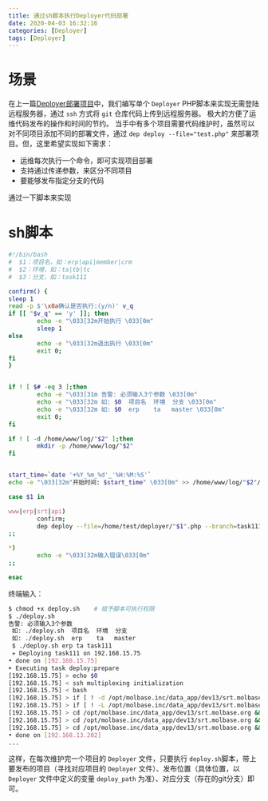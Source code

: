 ```yaml
---
title: 通过sh脚本执行Deployer代码部署
date: 2020-04-03 16:32:16
categories: [Deployer]
tags: [Deployer]
---
```


# 场景
在上一篇[Deployer部署项目](/2020/04/02/Deployer部署项目/)中，我们编写单个 `Deployer` PHP脚本来实现无需登陆远程服务器，通过 `ssh` 方式将 `git` 仓库代码上传到远程服务器。
极大的方便了运维代码发布的操作和时间的节约。
当手中有多个项目需要代码维护时，虽然可以对不同项目添加不同的部署文件，通过 `dep deploy --file="test.php"` 来部署项目。但，这里希望实现如下需求：
- 运维每次执行一个命令，即可实现项目部署
- 支持通过传递参数，来区分不同项目
- 要能够发布指定分支的代码

通过一下脚本来实现

# sh脚本
```bash
#!/bin/bash
#  $1：项目名，如：erp|api|member|crm
#  $2：环境，如：ta|tb|tc
#  $3：分支，如：task111

confirm() {
sleep 1
read -p $'\x0a确认是否执行:(y/n)' v_q
if [[ "$v_q" == 'y' ]]; then
        echo -e "\033[32m开始执行 \033[0m"
        sleep 1
else
        echo -e "\033[32m退出执行 \033[0m"
        exit 0;
fi
}


if ! [ $# -eq 3 ];then
        echo -e "\033[31m 告警: 必须输入3个参数 \033[0m"
        echo -e "\033[32m 如: $0  项目名  环境  分支 \033[0m"
        echo -e "\033[32m 如: $0  erp    ta   master \033[0m"
        exit 0;
fi

if ! [ -d /home/www/log/"$2" ];then
        mkdir -p /home/www/log/"$2"
fi


start_time=`date '+%Y_%m_%d'_'%H:%M:%S'`
echo -e "\033[32m"开始时间: $start_time" \033[0m" >> /home/www/log/"$2"/"$1".log

case $1 in

www|erp|srt|api)
        confirm;
        dep deploy --file=/home/test/deployer/"$1".php --branch=task1111 -vvv | tee -a /home/test/log/"$2"/"$1".log
;;

*)
        echo -e "\033[32m输入错误\033[0m"
;;

esac
```
终端输入：
```bash
$ chmod +x deploy.sh    # 赋予脚本可执行权限
$ ./deploy.sh
告警: 必须输入3个参数 
 如: ./deploy.sh  项目名  环境  分支 
 如: ./deploy.sh  erp    ta   master
 $ ./deploy.sh erp ta task111
 ✈︎ Deploying task111 on 192.168.15.75
• done on [192.168.15.75]
➤ Executing task deploy:prepare
[192.168.15.75] > echo $0
[192.168.15.75] < ssh multiplexing initialization
[192.168.15.75] < bash
[192.168.15.75] > if [ ! -d /opt/molbase.inc/data_app/dev13/srt.molbase.org ]; then mkdir -p /opt/molbase.inc/data_app/dev13/srt.molbase.org; fi
[192.168.15.75] > if [ ! -L /opt/molbase.inc/data_app/dev13/srt.molbase.org/current ] && [ -d /opt/molbase.inc/data_app/dev13/srt.molbase.org/current ]; then echo 'true'; fi
[192.168.15.75] > cd /opt/molbase.inc/data_app/dev13/srt.molbase.org && if [ ! -d .dep ]; then mkdir .dep; fi
[192.168.15.75] > cd /opt/molbase.inc/data_app/dev13/srt.molbase.org && if [ ! -d releases ]; then mkdir releases; fi
[192.168.15.75] > cd /opt/molbase.inc/data_app/dev13/srt.molbase.org && if [ ! -d shared ]; then mkdir shared; fi
• done on [192.168.13.202]
...
```
这样，在每次维护完一个项目的 `Deployer` 文件，只要执行 `deploy.sh`脚本，带上要发布的项目（寻找对应项目的 `Deployer` 文件）、发布位置（具体位置，以 `Deployer` 文件中定义的变量 `deploy_path` 为准）、对应分支（存在的git分支）即可。
